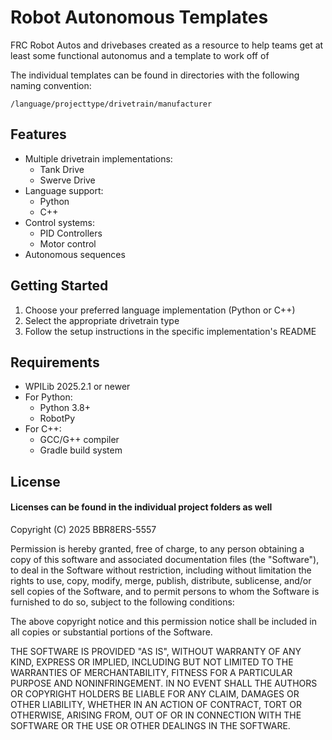 # Robot Autonomous Templates
FRC Robot Autos and drivebases created as a resource to help teams get at least some functional autonomus and a template to work off of

The individual templates can be found in directories with the following naming convention:
```
/language/projecttype/drivetrain/manufacturer
```

## Features

- Multiple drivetrain implementations:
  - Tank Drive
  - Swerve Drive
- Language support:
  - Python
  - C++
- Control systems:
  - PID Controllers
  - Motor control
- Autonomous sequences

## Getting Started

1. Choose your preferred language implementation (Python or C++)
2. Select the appropriate drivetrain type
3. Follow the setup instructions in the specific implementation's README

## Requirements

- WPILib 2025.2.1 or newer
- For Python:
  - Python 3.8+
  - RobotPy
- For C++:
  - GCC/G++ compiler
  - Gradle build system

## License
#### Licenses can be found in the individual project folders as well

Copyright (C) 2025 BBR8ERS-5557

Permission is hereby granted, free of charge, to any person obtaining a copy of this software and associated documentation files (the "Software"), to deal in the Software without restriction, including without limitation the rights to use, copy, modify, merge, publish, distribute, sublicense, and/or sell copies of the Software, and to permit persons to whom the Software is furnished to do so, subject to the following conditions:

The above copyright notice and this permission notice shall be included in all copies or substantial portions of the Software.

THE SOFTWARE IS PROVIDED "AS IS", WITHOUT WARRANTY OF ANY KIND, EXPRESS OR IMPLIED, INCLUDING BUT NOT LIMITED TO THE WARRANTIES OF MERCHANTABILITY, FITNESS FOR A PARTICULAR PURPOSE AND NONINFRINGEMENT. IN NO EVENT SHALL THE AUTHORS OR COPYRIGHT HOLDERS BE LIABLE FOR ANY CLAIM, DAMAGES OR OTHER LIABILITY, WHETHER IN AN ACTION OF CONTRACT, TORT OR OTHERWISE, ARISING FROM, OUT OF OR IN CONNECTION WITH THE SOFTWARE OR THE USE OR OTHER DEALINGS IN THE SOFTWARE.